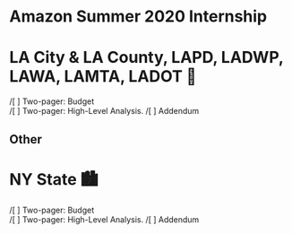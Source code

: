 # Amazon Summer 2020 Internship

# LA City & LA County, LAPD, LADWP, LAWA, LAMTA, LADOT 🌇
/[ ] Two-pager: Budget  
/[ ] Two-pager: High-Level Analysis. 
/[ ] Addendum  

## Other 

# NY State 🏙
/[ ] Two-pager: Budget  
/[ ] Two-pager: High-Level Analysis. 
/[ ] Addendum  
